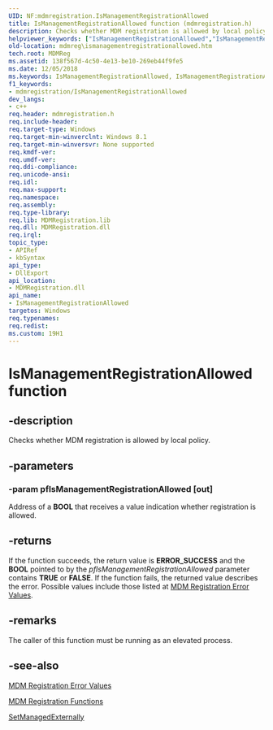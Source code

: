 ```yaml
---
UID: NF:mdmregistration.IsManagementRegistrationAllowed
title: IsManagementRegistrationAllowed function (mdmregistration.h)
description: Checks whether MDM registration is allowed by local policy.
helpviewer_keywords: ["IsManagementRegistrationAllowed","IsManagementRegistrationAllowed function [MDM Registration]","mdmreg.ismanagementregistrationallowed","mdmregistration/IsManagementRegistrationAllowed"]
old-location: mdmreg\ismanagementregistrationallowed.htm
tech.root: MDMReg
ms.assetid: 138f567d-4c50-4e13-be10-269eb44f9fe5
ms.date: 12/05/2018
ms.keywords: IsManagementRegistrationAllowed, IsManagementRegistrationAllowed function [MDM Registration], mdmreg.ismanagementregistrationallowed, mdmregistration/IsManagementRegistrationAllowed
f1_keywords:
- mdmregistration/IsManagementRegistrationAllowed
dev_langs:
- c++
req.header: mdmregistration.h
req.include-header: 
req.target-type: Windows
req.target-min-winverclnt: Windows 8.1
req.target-min-winversvr: None supported
req.kmdf-ver: 
req.umdf-ver: 
req.ddi-compliance: 
req.unicode-ansi: 
req.idl: 
req.max-support: 
req.namespace: 
req.assembly: 
req.type-library: 
req.lib: MDMRegistration.lib
req.dll: MDMRegistration.dll
req.irql: 
topic_type:
- APIRef
- kbSyntax
api_type:
- DllExport
api_location:
- MDMRegistration.dll
api_name:
- IsManagementRegistrationAllowed
targetos: Windows
req.typenames: 
req.redist: 
ms.custom: 19H1
---
```


# IsManagementRegistrationAllowed function


## -description


Checks whether MDM registration is allowed by local policy.


## -parameters




### -param pfIsManagementRegistrationAllowed [out]

Address of a <b>BOOL</b> that receives a value indication whether registration is allowed.


## -returns



If the function succeeds, the return value is <b>ERROR_SUCCESS</b> and the <b>BOOL</b> pointed to by the <i>pfIsManagementRegistrationAllowed</i> parameter contains <b>TRUE</b> or <b>FALSE</b>. If the function fails, the returned value describes the error. Possible 
      values include those listed at 
      <a href="https://docs.microsoft.com/windows/desktop/MDMReg/mdm-registration-constants">MDM Registration Error Values</a>.




## -remarks



The caller of this function must be running as an elevated process.




## -see-also




<a href="https://docs.microsoft.com/windows/desktop/MDMReg/mdm-registration-constants">MDM Registration Error Values</a>



<a href="https://docs.microsoft.com/windows/desktop/MDMReg/mdm-registration-functions">MDM Registration Functions</a>



<a href="https://docs.microsoft.com/windows/desktop/api/mdmregistration/nf-mdmregistration-setmanagedexternally">SetManagedExternally</a>
 

 

